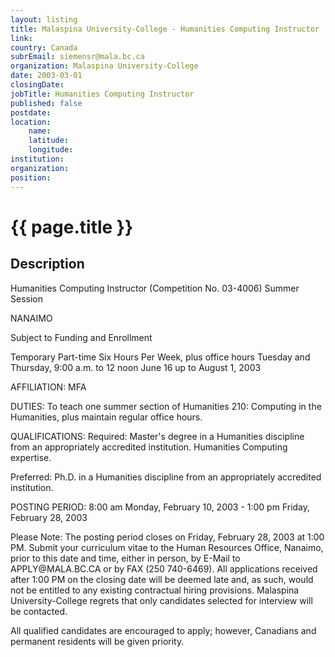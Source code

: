 ```yaml
---
layout: listing
title: Malaspina University-College - Humanities Computing Instructor
link:
country: Canada
subrEmail: siemensr@mala.bc.ca
organization: Malaspina University-College 
date: 2003-03-01
closingDate: 
jobTitle: Humanities Computing Instructor
published: false
postdate:
location:
    name: 
    latitude: 
    longitude: 
institution: 
organization: 
position: 
--- 
```



# {{ page.title }}

## Description


<p>Humanities Computing Instructor (Competition No. 03-4006) Summer Session</p>

<p>NANAIMO</p>

<p>Subject to Funding and Enrollment</p>

<p>Temporary Part-time Six Hours Per Week, plus office hours Tuesday and Thursday, 9:00 a.m. to 12 noon June 16 up to August 1, 2003</p>

<p>AFFILIATION: MFA</p>

<p>DUTIES: To teach one summer section of Humanities 210: Computing in the Humanities, plus maintain regular office hours.</p>

<p>QUALIFICATIONS: Required: Master's degree in a Humanities discipline from an appropriately accredited institution. Humanities Computing expertise.</p>

<p>Preferred: Ph.D. in a Humanities discipline from an appropriately accredited institution.</p>

<p>POSTING PERIOD: 8:00 am Monday, February 10, 2003 - 1:00 pm Friday, February 28, 2003
</p>
<p>Please Note: The posting period closes on Friday, February 28, 2003 at 1:00 PM. Submit your curriculum vitae to the Human Resources Office, Nanaimo, prior to this date and time, either in person, by E-Mail to APPLY@MALA.BC.CA or by FAX (250 740-6469). All applications received after 1:00 PM on the closing date will be deemed late and, as such, would not be entitled to any existing contractual hiring provisions. Malaspina University-College regrets that only candidates selected for interview will be contacted.</p>

<p>All qualified candidates are encouraged to apply; however, Canadians and permanent residents will be given priority.</p>

